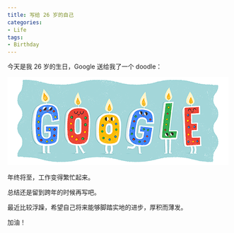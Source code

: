 ```yaml
---
title: 写给 26 岁的自己
categories:
- Life
tags:
- Birthday
---
```


今天是我 26 岁的生日，Google 送给我了一个 doodle：

![google-user-birthday](/assets/happy-birthday-26/google-user-birthday.gif)

年终将至，工作变得繁忙起来。

总结还是留到跨年的时候再写吧。

最近比较浮躁，希望自己将来能够脚踏实地的进步，厚积而薄发。

加油！